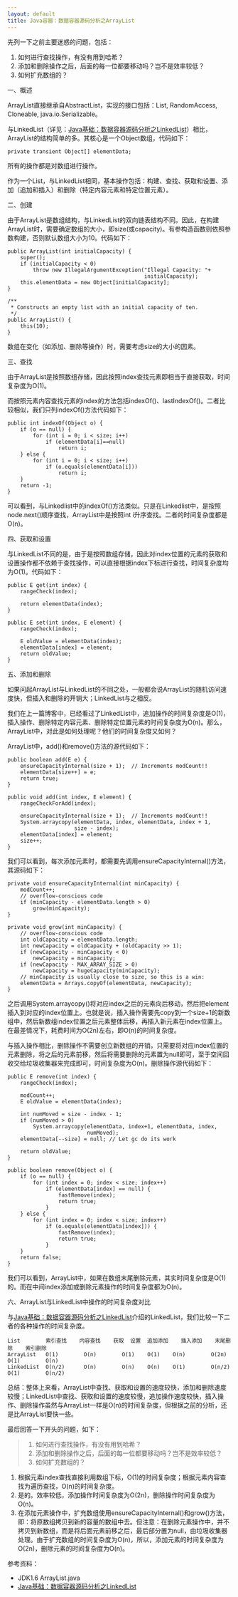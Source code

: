 ```yaml
---
layout: default
title: Java容器：数据容器源码分析之ArrayList
---
```

先列一下之前主要迷惑的问题，包括：

1. 如何进行查找操作，有没有用到哈希？
2. 添加和删除操作之后，后面的每一位都要移动吗？岂不是效率较低？
3. 如何扩充数组的？

一、概述

ArrayList直接继承自AbstractList，实现的接口包括：List, RandomAccess, Cloneable, java.io.Serializable。

与LinkedList（详见：[Java基础：数据容器源码分析之LinkedList](http://arthur503.github.io/blog/2013/10/10/Java-data-containers-linkedlist.html)）相比，ArrayList的结构简单的多。其核心是一个Object数组，代码如下：

    private transient Object[] elementData;

所有的操作都是对数组进行操作。

作为一个List，与LinkedList相同，基本操作包括：构建、查找、获取和设置、添加（追加和插入）和删除（特定内容元素和特定位置元素）。

二、创建

由于ArrayList是数组结构，与LinkedList的双向链表结构不同。因此，在构建ArrayList时，需要确定数组的大小，即size(或capacity)。有参构造函数则依照参数构建，否则默认数组大小为10。代码如下：

    public ArrayList(int initialCapacity) {
        super();
        if (initialCapacity < 0)
            throw new IllegalArgumentException("Illegal Capacity: "+
                                               initialCapacity);
        this.elementData = new Object[initialCapacity];
    }

    /**
     * Constructs an empty list with an initial capacity of ten.
     */
    public ArrayList() {
        this(10);
    }

数组在变化（如添加、删除等操作）时，需要考虑size的大小的因素。

三、查找

由于ArrayList是按照数组存储，因此按照index查找元素即相当于直接获取，时间复杂度为O(1)。

而按照元素内容查找元素的index的方法包括indexOf()、lastIndexOf()。二者比较相似，我们只列indexOf()方法代码如下：

    public int indexOf(Object o) {
        if (o == null) {
            for (int i = 0; i < size; i++)
                if (elementData[i]==null)
                    return i;
        } else {
            for (int i = 0; i < size; i++)
                if (o.equals(elementData[i]))
                    return i;
        }
        return -1;
    }

可以看到，与Linkedlist中的indexOf()方法类似。只是在Linkedlist中，是按照node.next()顺序查找，ArrayList中是按照int i升序查找。二者的时间复杂度都是O(n)。

四、获取和设置

与LinkedList不同的是，由于是按照数组存储，因此对index位置的元素的获取和设置操作都不依赖于查找操作，可以直接根据index下标进行查找，时间复杂度均为O(1)。代码如下：

    public E get(int index) {
        rangeCheck(index);

        return elementData(index);
    }

    public E set(int index, E element) {
        rangeCheck(index);

        E oldValue = elementData(index);
        elementData[index] = element;
        return oldValue;
    }

五、添加和删除

如果问起ArrayList与LinkedList的不同之处，一般都会说ArrayList的随机访问速度快，但插入和删除的开销大；LinkedList与之相反。

我们在上一篇博客中，已经看过了LinkedList中，追加操作的时间复杂度是O(1)，插入操作、删除特定内容元素、删除特定位置元素的时间复杂度为O(n)。那么，ArrayList中，对此是如何处理呢？他们的时间复杂度又如何？

ArrayList中，add()和remove()方法的源代码如下：

    public boolean add(E e) {
        ensureCapacityInternal(size + 1);  // Increments modCount!!
        elementData[size++] = e;
        return true;
    }

    public void add(int index, E element) {
        rangeCheckForAdd(index);

        ensureCapacityInternal(size + 1);  // Increments modCount!!
        System.arraycopy(elementData, index, elementData, index + 1,
                         size - index);
        elementData[index] = element;
        size++;
    }

我们可以看到，每次添加元素时，都需要先调用ensureCapacityInternal()方法，其源码如下：

    private void ensureCapacityInternal(int minCapacity) {
        modCount++;
        // overflow-conscious code
        if (minCapacity - elementData.length > 0)
            grow(minCapacity);
    }

    private void grow(int minCapacity) {
        // overflow-conscious code
        int oldCapacity = elementData.length;
        int newCapacity = oldCapacity + (oldCapacity >> 1);
        if (newCapacity - minCapacity < 0)
            newCapacity = minCapacity;
        if (newCapacity - MAX_ARRAY_SIZE > 0)
            newCapacity = hugeCapacity(minCapacity);
        // minCapacity is usually close to size, so this is a win:
        elementData = Arrays.copyOf(elementData, newCapacity);
    }    

之后调用System.arraycopy()将对应index之后的元素向后移动，然后把element插入到对应的index位置上。也就是说，插入操作需要先copy到一个size+1的新数组中，然后新数组index位置之后元素整体后移，再插入新元素在index位置上。在最差情况下，耗费时间为O(2n)左右，即O(n)的时间复杂度。

与插入操作相比，删除操作不需要创立新数组的开销，只需要将对应index位置的元素删除，将之后的元素前移，然后将需要删除的元素置为null即可，至于空间回收交给垃圾收集器来完成即可，时间复杂度为O(n)。删除操作源代码如下：

    public E remove(int index) {
        rangeCheck(index);

        modCount++;
        E oldValue = elementData(index);

        int numMoved = size - index - 1;
        if (numMoved > 0)
            System.arraycopy(elementData, index+1, elementData, index,
                             numMoved);
        elementData[--size] = null; // Let gc do its work

        return oldValue;
    }

    public boolean remove(Object o) {
        if (o == null) {
            for (int index = 0; index < size; index++)
                if (elementData[index] == null) {
                    fastRemove(index);
                    return true;
                }
        } else {
            for (int index = 0; index < size; index++)
                if (o.equals(elementData[index])) {
                    fastRemove(index);
                    return true;
                }
        }
        return false;
    }

我们可以看到，ArrayList中，如果在数组末尾删除元素，其实时间复杂度是O(1)的。而在中间index添加或删除元素操作的时间复杂度都为O(n)。

六、ArrayList与LinkedList中操作的时间复杂度对比

与[Java基础：数据容器源码分析之LinkedList](http://arthur503.github.io/blog/2013/10/10/Java-data-containers-linkedlist.html)介绍的LinkedList，我们比较一下二者的各种操作的时间复杂度。

	List 		索引查找	内容查找 	获取 	设置 	追加添加 	插入添加	末尾删除 	索引删除
	ArrayList 	O(1)		O(n) 		O(1) 	O(1) 	O(n) 		O(2n)		O(1) 		O(n)
	LinkedList  O(n/2) 		O(n) 		O(n)	O(n)	O(1) 		O(n/2) 		O(1) 		O(n/2)


总结：整体上来看，ArrayList中查找、获取和设置的速度较快，添加和删除速度较慢；LinkedList中查找、获取和设置的速度较慢，追加操作速度较快，插入操作、删除操作虽然与ArrayList一样是O(n)的时间复杂度，但根据之前的分析，还是比ArrayList要快一些。

最后回答一下开头的问题，如下：

> 1. 如何进行查找操作，有没有用到哈希？
> 2. 添加和删除操作之后，后面的每一位都要移动吗？岂不是效率较低？
> 3. 如何扩充数组的？

1. 根据元素index查找直接利用数组下标，O(1)的时间复杂度；根据元素内容查找为遍历查找，O(n)的时间复杂度。
2. 是的。效率较低，添加操作时间复杂度为O(2n)，删除操作时间复杂度为O(n)。
3. 在添加元素操作中，扩充数组使用ensureCapacityInternal()和grow()方法，即：将原数组拷贝到新的容量的数组中去。但注意：在删除元素操作中，并不拷贝到新数组，而是将后面元素前移之后，最后部分置为null，由垃圾收集器处理。由于扩充数组的时间复杂度为O(n)，所以，添加元素的时间复杂度为O(2n)，删除元素的时间复杂度为O(n)。

参考资料：

* JDK1.6 ArrayList.java
* [Java基础：数据容器源码分析之LinkedList](http://arthur503.github.io/blog/2013/10/10/Java-data-containers-linkedlist.html)

